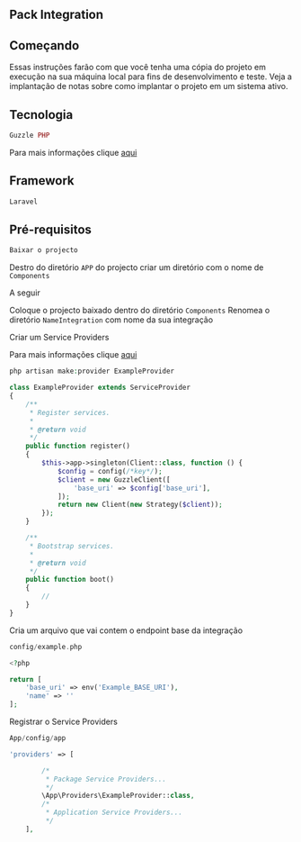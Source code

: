 ## Pack Integration

## Começando
Essas instruções farão com que você tenha uma cópia do projeto em execução na sua máquina local para fins de desenvolvimento e teste. Veja a implantação de notas sobre como implantar o projeto em um sistema ativo.

## Tecnologia

```php
Guzzle PHP
```
Para mais informações clique [aqui](https://docs.guzzlephp.org/en/stable/) 


## Framework

```php
Laravel
```

## Pré-requisitos

```php
Baixar o projecto
```


Destro do diretório ``` APP ``` do projecto criar um diretório com o nome de ```Components```


A seguir

Coloque o projecto baixado dentro do diretório ```Components```
Renomea o diretório ```NameIntegration``` com nome da sua integração

Criar um Service Providers 

Para mais informações clique [aqui](https://laravel.com/docs/6.x/providers)  

```php
php artisan make:provider ExampleProvider
```
```php
class ExampleProvider extends ServiceProvider
{
    /**
     * Register services.
     *
     * @return void
     */
    public function register()
    {
        $this->app->singleton(Client::class, function () {
            $config = config(/*key*/);
            $client = new GuzzleClient([
                'base_uri' => $config['base_uri'],
            ]);
            return new Client(new Strategy($client));
        });
    }

    /**
     * Bootstrap services.
     *
     * @return void
     */
    public function boot()
    {
        //
    }
}
```
Cria um arquivo que vai contem o endpoint base da integração 

```php
config/example.php

<?php

return [
    'base_uri' => env('Example_BASE_URI'),
    'name' => ''
];

```
Registrar o Service Providers 

```php
App/config/app

'providers' => [

        /*
         * Package Service Providers...
         */
        \App\Providers\ExampleProvider::class,
        /*
         * Application Service Providers...
         */       
    ],
```
